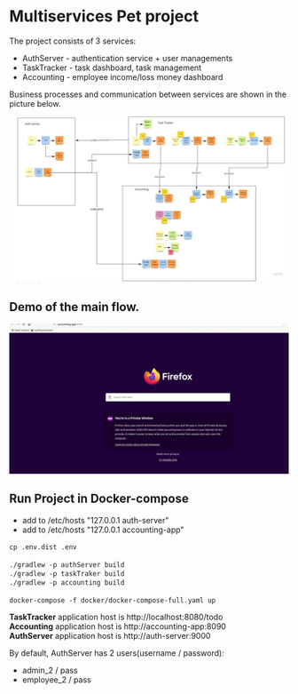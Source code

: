 # Multiservices Pet project

The project consists of 3 services:
- AuthServer - authentication service + user managements
- TaskTracker - task dashboard, task management
- Accounting - employee income/loss money dashboard

Business processes and communication between services are shown in the picture below.

![Alt text](graphic_popugjira.jpg "popugjira graphic")

Demo of the main flow.
--
![Alt text](minidemo_popugjira.gif "popugjira demo")

**Run Project in Docker-compose**
-
- add to /etc/hosts "127.0.0.1 auth-server"
- add to /etc/hosts "127.0.0.1 accounting-app"

```
cp .env.dist .env

./gradlew -p authServer build
./gradlew -p taskTraker build
./gradlew -p accounting build

docker-compose -f docker/docker-compose-full.yaml up
```

**TaskTracker** application host is http://localhost:8080/todo  
**Accounting** application host is http://accounting-app:8090  
**AuthServer** application host is http://auth-server:9000

By default, AuthServer has 2 users(username / password):
- admin_2 / pass
- employee_2 / pass
